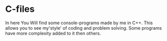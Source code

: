 # C-files

In here You Will find some console-programs made by me in C++.
This allows you to see my'style' of coding and problem solving.
Some programs have more complexity added to it then others.

